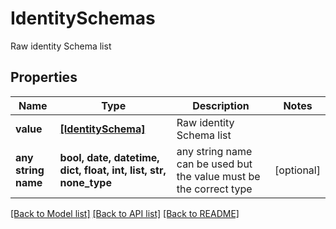 # IdentitySchemas

Raw identity Schema list

## Properties
Name | Type | Description | Notes
------------ | ------------- | ------------- | -------------
**value** | [**[IdentitySchema]**](IdentitySchema.md) | Raw identity Schema list | 
**any string name** | **bool, date, datetime, dict, float, int, list, str, none_type** | any string name can be used but the value must be the correct type | [optional]

[[Back to Model list]](../README.md#documentation-for-models) [[Back to API list]](../README.md#documentation-for-api-endpoints) [[Back to README]](../README.md)


